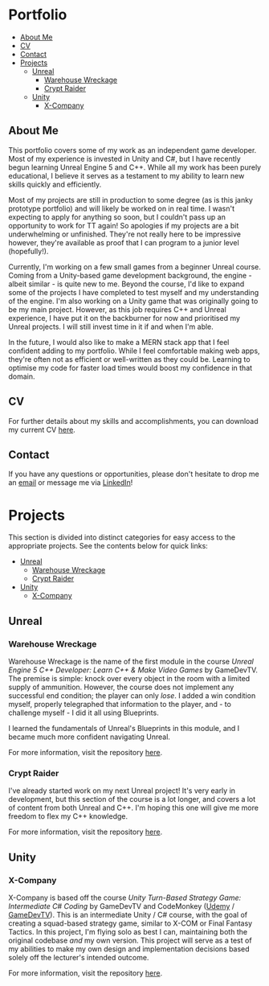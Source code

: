 # Portfolio
- [About Me](#about-me)
- [CV](#cv)
- [Contact](#contact)
- [Projects](#projects)
  - [Unreal](#unreal)
    - [Warehouse Wreckage](#warehouse-wreckage)
    - [Crypt Raider](#crypt-raider)
  - [Unity](#unity)
    - [X-Company](#x-company)

## About Me
This portfolio covers some of my work as an independent game developer. Most of my experience is invested in Unity and C#, but I have recently begun learning Unreal Engine 5 and C++. While all my work has been purely educational, I believe it serves as a testament to my ability to learn new skills quickly and efficiently.

Most of my projects are still in production to some degree (as is this janky prototype portfolio) and will likely be worked on in real time. I wasn't expecting to apply for anything so soon, but I couldn't pass up an opportunity to work for TT again! So apologies if my projects are a bit underwhelming or unfinished. They're not really here to be impressive however, they're available as proof that I can program to a junior level (hopefully!).

Currently, I'm working on a few small games from a beginner Unreal course. Coming from a Unity-based game development background, the engine - albeit similar - is quite new to me. Beyond the course, I'd like to expand some of the projects I have completed to test myself and my understanding of the engine. I'm also working on a Unity game that was originally going to be my main project. However, as this job requires C++ and Unreal experience, I have put it on the backburner for now and prioritised my Unreal projects. I will still invest time in it if and when I'm able.

In the future, I would also like to make a MERN stack app that I feel confident adding to my portfolio. While I feel comfortable making web apps, they're often not as efficient or well-written as they could be. Learning to optimise my code for faster load times would boost my confidence in that domain.

## CV
For further details about my skills and accomplishments, you can download my current CV [here](https://drive.google.com/file/d/17w8p383RRef7Sy0Uox692pjb2kE7wV5q/view?usp=sharing).

## Contact
If you have any questions or opportunities, please don't hesitate to drop me an [email](xaqatkins@virginmedia.com) or message me via [LinkedIn](https://www.linkedin.com/in/xaqatkins/)!

# Projects
This section is divided into distinct categories for easy access to the appropriate projects. See the contents below for quick links:

- [Unreal](#unreal)
  - [Warehouse Wreckage](#warehouse-wreckage)
  - [Crypt Raider](#crypt-raider)
- [Unity](#unity)
  - [X-Company](#x-company)

## Unreal
### Warehouse Wreckage
Warehouse Wreckage is the name of the first module in the course _Unreal Engine 5 C++ Developer: Learn C++ & Make Video Games_ by GameDevTV. The premise is simple: knock over every object in the room with a limited supply of ammunition. However, the course does not implement any successful end condition; the player can only _lose_. I added a win condition myself, properly telegraphed that information to the player, and - to challenge myself - I did it all using Blueprints.

I learned the fundamentals of Unreal's Blueprints in this module, and I became much more confident navigating Unreal.

For more information, visit the repository [here](https://github.com/Xakaiczar/ProjectWarehouseWreckage).

### Crypt Raider
I've already started work on my next Unreal project! It's very early in development, but this section of the course is a lot longer, and covers a lot of content from both Unreal and C++. I'm hoping this one will give me more freedom to flex my C++ knowledge.

For more information, visit the repository [here](https://github.com/Xakaiczar/ProjectCryptRaider).

## Unity
### X-Company
X-Company is based off the course _Unity Turn-Based Strategy Game: Intermediate C# Coding_ by GameDevTV and CodeMonkey ([Udemy](https://www.udemy.com/course/unity-turn-based-strategy/) / [GameDevTV](https://www.gamedev.tv/p/unity-turn-based-strategy/)). This is an intermediate Unity / C# course, with the goal of creating a squad-based strategy game, similar to X-COM or Final Fantasy Tactics. In this project, I'm flying solo as best I can, maintaining both the original codebase _and_ my own version. This project will serve as a test of my abilities to make my own design and implementation decisions based solely off the lecturer's intended outcome.

For more information, visit the repository [here](https://github.com/Xakaiczar/ProjectXCompany).
